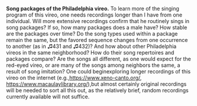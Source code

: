 **Song packages of the Philadelphia vireo.** To learn more of the singing program of this vireo, one needs recordings longer than I have from one individual. Will more extensive recordings confirm that he routinely sings in song packages? If so, how many packages does a male have? How stable are the packages over time? Do the song types used within a package remain the same, but the favored sequence changes from one occurrence to another (as in ♫431 and ♫432)? And how about other Philadelphia vireos in the same neighborhood? How do their song repertoires and packages compare? Are the songs all different, as one would expect for the red-eyed vireo, or are many of the songs among neighbors the same, a result of song imitation? One could beginexploring longer recordings of this vireo on the internet (e.g.,<https://www.xeno-canto.org/>, <https://www.macaulaylibrary.org/>),but almost certainly original recordings will be needed to sort all this out, as the relatively brief, random recordings currently available will not suffice.
